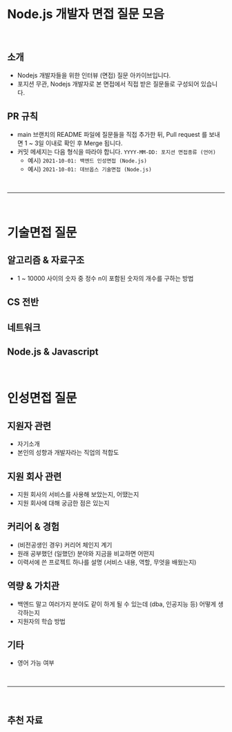 # Node.js 개발자 면접 질문 모음 

<br />

## 소개 
- Nodejs 개발자들을 위한 인터뷰 (면접) 질문 아카이브입니다.
- 포지션 무관, Nodejs 개발자로 본 면접에서 직접 받은 질문들로 구성되어 있습니다. 

## PR 규칙
- main 브랜치의 README 파일에 질문들을 직접 추가한 뒤, Pull request 를 보내면 1 ~ 3일 이내로 확인 후 Merge 됩니다. 
- 커밋 메세지는 다음 형식을 따라야 합니다. `YYYY-MM-DD: 포지션 면접종류 (언어)`
	- 예시) `2021-10-01: 백엔드 인성면접 (Node.js)`
	- 예시) `2021-10-01: 데브옵스 기술면접 (Node.js)`

<br />

--------
<br />

# 기술면접 질문 

## 알고리즘 & 자료구조
- 1 ~ 10000 사이의 숫자 중 정수 n이 포함된 숫자의 개수를 구하는 방법

## CS 전반

## 네트워크

## Node.js & Javascript 

<br /> 

# 인성면접 질문 

## 지원자 관련
- 자기소개
- 본인의 성향과 개발자라는 직업의 적합도 

## 지원 회사 관련 
- 지원 회사의 서비스를 사용해 보았는지, 어땠는지
- 지원 회사에 대해 궁금한 점은 있는지

## 커리어 & 경험 
- (비전공생인 경우) 커리어 체인지 계기
- 원래 공부했던 (일했던) 분야와 지금을 비교하면 어떤지
- 이력서에 쓴 프로젝트 하나를 설명 (서비스 내용, 역할, 무엇을 배웠는지)

## 역량 & 가치관 
- 백엔드 말고 여러가지 분야도 같이 하게 될 수 있는데 (dba, 인공지능 등) 어떻게 생각하는지
- 지원자의 학습 방법

## 기타 
- 영어 가능 여부

<br />

-----
<br />


## 추천 자료 